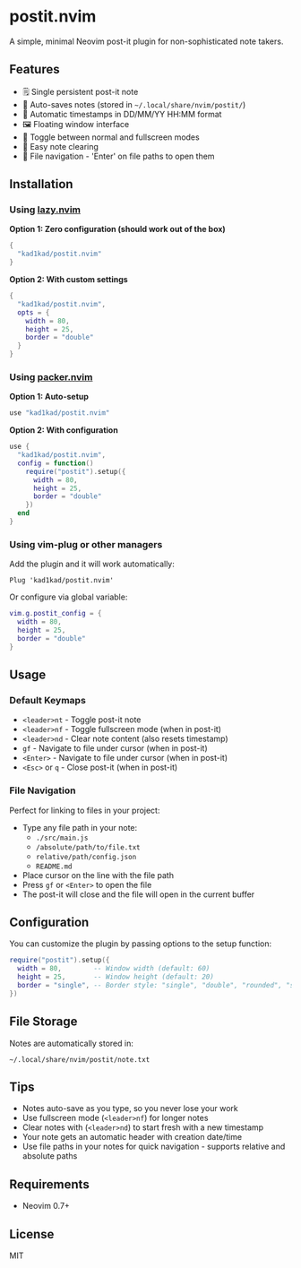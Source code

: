 # postit.nvim

A simple, minimal Neovim post-it plugin for non-sophisticated note takers.

## Features

- 🗒️ Single persistent post-it note
- 💾 Auto-saves notes (stored in `~/.local/share/nvim/postit/`)
- 📅 Automatic timestamps in DD/MM/YY HH:MM format
- 🖼️ Floating window interface
- 📏 Toggle between normal and fullscreen modes
- 🧹 Easy note clearing
- 🔗 File navigation - 'Enter' on file paths to open them

## Installation

### Using [lazy.nvim](https://github.com/folke/lazy.nvim)

**Option 1: Zero configuration (should work out of the box)**

```lua
{
  "kad1kad/postit.nvim"
}
```

**Option 2: With custom settings**

```lua
{
  "kad1kad/postit.nvim",
  opts = {
    width = 80,
    height = 25,
    border = "double"
  }
}
```

### Using [packer.nvim](https://github.com/wbthomason/packer.nvim)

**Option 1: Auto-setup**

```lua
use "kad1kad/postit.nvim"
```

**Option 2: With configuration**

```lua
use {
  "kad1kad/postit.nvim",
  config = function()
    require("postit").setup({
      width = 80,
      height = 25,
      border = "double"
    })
  end
}
```

### Using vim-plug or other managers

Add the plugin and it will work automatically:

```vim
Plug 'kad1kad/postit.nvim'
```

Or configure via global variable:

```lua
vim.g.postit_config = {
  width = 80,
  height = 25,
  border = "double"
}
```

## Usage

### Default Keymaps

- `<leader>nt` - Toggle post-it note
- `<leader>nf` - Toggle fullscreen mode (when in post-it)
- `<leader>nd` - Clear note content (also resets timestamp)
- `gf` - Navigate to file under cursor (when in post-it)
- `<Enter>` - Navigate to file under cursor (when in post-it)
- `<Esc>` or `q` - Close post-it (when in post-it)

### File Navigation

Perfect for linking to files in your project:

- Type any file path in your note:
  - `./src/main.js`
  - `/absolute/path/to/file.txt`
  - `relative/path/config.json`
  - `README.md`
- Place cursor on the line with the file path
- Press `gf` or `<Enter>` to open the file
- The post-it will close and the file will open in the current buffer

## Configuration

You can customize the plugin by passing options to the setup function:

```lua
require("postit").setup({
  width = 80,        -- Window width (default: 60)
  height = 25,       -- Window height (default: 20)
  border = "single", -- Border style: "single", "double", "rounded", "solid", "shadow"
})
```

## File Storage

Notes are automatically stored in:

```
~/.local/share/nvim/postit/note.txt
```

## Tips

- Notes auto-save as you type, so you never lose your work
- Use fullscreen mode (`<leader>nf`) for longer notes
- Clear notes with (`<leader>nd`) to start fresh with a new timestamp
- Your note gets an automatic header with creation date/time
- Use file paths in your notes for quick navigation - supports relative and absolute paths

## Requirements

- Neovim 0.7+

## License

MIT
